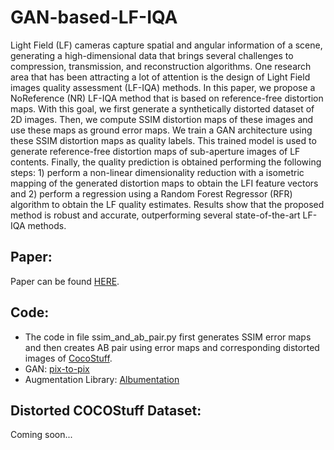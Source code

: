 # GAN-based-LF-IQA
Light Field (LF) cameras capture spatial and angular information of a scene, generating a high-dimensional data that brings several challenges to compression, transmission, and reconstruction algorithms. One research area that has been attracting a lot of attention is the design of Light Field images quality assessment (LF-IQA) methods. In this paper, we propose a NoReference (NR) LF-IQA method that is based on reference-free distortion maps. With this goal, we first generate a synthetically distorted dataset of 2D images. Then, we compute SSIM distortion maps of these images and use these maps as ground error maps. We train a GAN architecture using these SSIM distortion maps as quality labels. This trained model is used to generate reference-free distortion maps of sub-aperture images of LF contents. Finally, the quality prediction is obtained performing the following steps: 1) perform a non-linear dimensionality reduction with a isometric mapping of the generated distortion
maps to obtain the LFI feature vectors and 2) perform a regression using a Random Forest Regressor (RFR) algorithm to obtain the LF quality estimates. Results show that the proposed method is robust and accurate, outperforming several state-of-the-art LF-IQA methods. 

## Paper: 
Paper can be found [HERE](https://www.frontiersin.org/articles/10.3389/frsip.2022.815058/full). 

## Code:
- The code in file ssim_and_ab_pair.py first generates SSIM error maps and then creates AB pair using error maps and corresponding distorted images of [CocoStuff](https://github.com/nightrome/cocostuff). 
- GAN: [pix-to-pix](https://github.com/junyanz/pytorch-CycleGAN-and-pix2pix)
- Augmentation Library: [Albumentation](https://albumentations.ai/)

## Distorted COCOStuff Dataset:
Coming soon...
